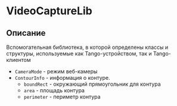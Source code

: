 # VideoCaptureLib
## Описание
Вспомогательная библиотека, в которой определены классы и структуры, используемые как Tango-устройством, так и Tango-клиентом

* `CameraMode` - режим веб-камеры
* `ContourInfo` - информация о контуре. 
  + `boundRect` - окружающий прямоугольник для контура
  + `area` - площадь контура
  + `perimeter` - периметр контура
